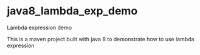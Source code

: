 # java8_lambda_exp_demo
Lambda expression demo


This is a maven project built with java 8 to demonstrate how to use lambda expression
